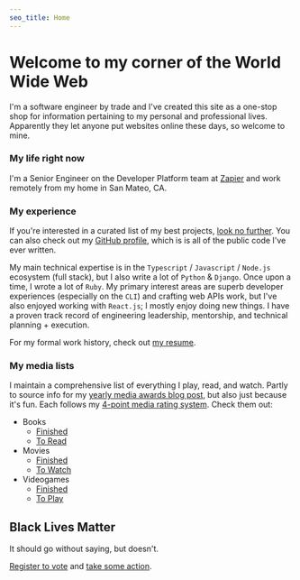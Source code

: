 ```yaml
---
seo_title: Home
---
```


# Welcome to my corner of the World Wide Web

I'm a software engineer by trade and I've created this site as a one-stop shop for information pertaining to my personal and professional lives. Apparently they let anyone put websites online these days, so welcome to mine.

### My life right now

I'm a Senior Engineer on the Developer Platform team at [Zapier](https://zapier.com) and work remotely from my home in San Mateo, CA.

### My experience

If you're interested in a curated list of my best projects, [look no further](/projects). You can also check out my [GitHub profile](https://github.com/xavdid), which is is all of the public code I've ever written.

My main technical expertise is in the `Typescript` / `Javascript` / `Node.js` ecosystem (full stack), but I also write a lot of `Python` & `Django`. Once upon a time, I wrote a lot of `Ruby`. My primary interest areas are superb developer experiences (especially on the `CLI`) and crafting web APIs work, but I've also enjoyed working with `React.js`; I mostly enjoy doing new things. I have a proven track record of engineering leadership, mentorship, and technical planning + execution.

For my formal work history, check out [my resume](/resume).

### My media lists

I maintain a comprehensive list of everything I play, read, and watch. Partly to source info for my [yearly media awards blog post](/blog/post/my-favorite-media-of-the-year-2019-edition/), but also just because it's fun. Each follows my [4-point media rating system](/blog/post/on-the-rating-of-media/). Check them out:

- Books
  - [Finished](https://airtable.com/shr4iBau1Ewwu5kxB)
  - [To Read](https://airtable.com/shrzRTbsZiBhVeugG)
- Movies
  - [Finished](https://airtable.com/shrvzcS9igOXIJwPb)
  - [To Watch](https://airtable.com/shrqygVZ287Gh2Y09)
- Videogames
  - [Finished](https://airtable.com/shrJvjcnh0psf3ha6)
  - [To Play](https://airtable.com/shrULan0u3rkmaniG)

## Black Lives Matter

It should go without saying, but doesn't.

[Register to vote](https://www.vote.org/) and [take some action](https://blacklivesmatters.carrd.co/).

